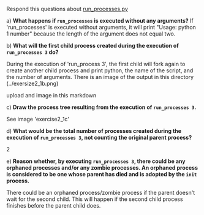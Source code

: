 Respond this questions about [run_processes.py](../run_processes.py)

a) **What happens if `run_processes` is executed without any arguments?**
If 'run_processes' is executed without arguments, it will print "Usage: python 1 number" because the length of the argument does not equal two. 

b) **What will the first child process created during the execution of `run_processes 3` do?**

During the execution of 'run_process 3', the first child will fork again to create another child process and print python, the name of the script, and the number of arguments. There is an image of the output in this directory (../exersize2_1b.png)

upload and image in this markdown

c) **Draw the process tree resulting from the execution of `run_processes 3`.**

See image 'exercise2_1c'

d) **What would be the total number of processes created during the execution of `run_processes 3`, not counting the original parent process?**

2

e) **Reason whether, by executing `run_processes 3`, there could be any orphaned processes and/or any zombie processes. An orphaned process is considered to be one whose parent has died and is adopted by the `init` process.**

There could be an orphaned process/zombie process if the parent doesn't wait for the second child. This will happen if the second child process finishes before the parent child does.